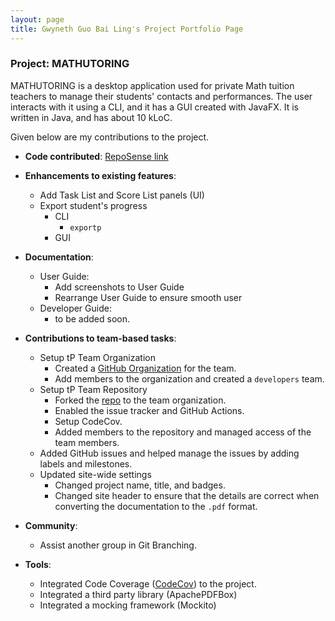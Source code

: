 ```yaml
---
layout: page
title: Gwyneth Guo Bai Ling's Project Portfolio Page
---
```


### Project: MATHUTORING

MATHUTORING is a desktop application used for private Math tuition teachers to manage their students' contacts and performances. The user interacts with it using a CLI, and it has a GUI created with JavaFX. It is written in Java, and has about 10 kLoC.

Given below are my contributions to the project.

* **Code contributed**: [RepoSense link](https://nus-cs2103-ay2223s2.github.io/tp-dashboard/?search=gwynethguo&breakdown=true&sort=groupTitle%20dsc&sortWithin=title&since=2023-02-17&timeframe=commit&mergegroup=&groupSelect=groupByRepos&checkedFileTypes=docs~functional-code~test-code~other&tabOpen=true&tabType=authorship&tabAuthor=gwynethguo&tabRepo=AY2223S2-CS2103-W17-1%2Ftp%5Bmaster%5D&authorshipIsMergeGroup=false&authorshipFileTypes=docs~functional-code~test-code~other&authorshipIsBinaryFileTypeChecked=false&authorshipIsIgnoredFilesChecked=false)

* **Enhancements to existing features**:
  * Add Task List and Score List panels (UI)
  * Export student's progress
    * CLI
      * `exportp`
    * GUI

* **Documentation**:
  * User Guide:
    * Add screenshots to User Guide
    * Rearrange User Guide to ensure smooth user 
  * Developer Guide:
    * to be added soon.

* **Contributions to team-based tasks**:
  * Setup tP Team Organization
    * Created a [GitHub Organization](https://github.com/AY2223S2-CS2103-W17-1) for the team.
    * Add members to the organization and created a `developers` team.
  * Setup tP Team Repository
    * Forked the [repo](https://github.com/nus-cs2103-AY2223S2/tp) to the team organization.
    * Enabled the issue tracker and GitHub Actions.
    * Setup CodeCov.
    * Added members to the repository and managed access of the team members.
  * Added GitHub issues and helped manage the issues by adding labels and milestones.
  * Updated site-wide settings
    * Changed project name, title, and badges.
    * Changed site header to ensure that the details are correct when converting the documentation to the `.pdf` format.

* **Community**:
  * Assist another group in Git Branching.

* **Tools**:
  * Integrated Code Coverage ([CodeCov](https://app.codecov.io/gh/AY2223S2-CS2103-W17-1/tp)) to the project.
  * Integrated a third party library (ApachePDFBox)
  * Integrated a mocking framework (Mockito)
